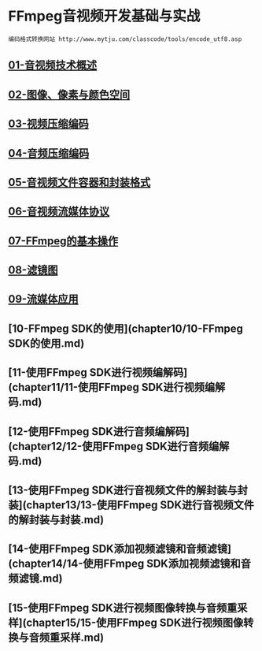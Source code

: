 # FFmpeg音视频开发基础与实战
    编码格式转换网站 http://www.mytju.com/classcode/tools/encode_utf8.asp
## [01-音视频技术概述](chapter01/01-音视频技术概述.md)
## [02-图像、像素与颜色空间](chapter02/02-图像、像素与颜色空间.md)
## [03-视频压缩编码](chapter03/03-视频压缩编码.md)
## [04-音频压缩编码](chapter04/04-音频压缩编码.md)
## [05-音视频文件容器和封装格式](chapter05/05-音视频文件容器和封装格式.md)
## [06-音视频流媒体协议](chapter06/06-音视频流媒体协议.md)
## [07-FFmpeg的基本操作](chapter07/07-FFmpeg的基本操作.md)
## [08-滤镜图](chapter08/08-滤镜图.md)
## [09-流媒体应用](chapter09/09-流媒体应用.md)
## [10-FFmpeg SDK的使用](chapter10/10-FFmpeg SDK的使用.md)
## [11-使用FFmpeg SDK进行视频编解码](chapter11/11-使用FFmpeg SDK进行视频编解码.md)
## [12-使用FFmpeg SDK进行音频编解码](chapter12/12-使用FFmpeg SDK进行音频编解码.md)
## [13-使用FFmpeg SDK进行音视频文件的解封装与封装](chapter13/13-使用FFmpeg SDK进行音视频文件的解封装与封装.md)
## [14-使用FFmpeg SDK添加视频滤镜和音频滤镜](chapter14/14-使用FFmpeg SDK添加视频滤镜和音频滤镜.md)
## [15-使用FFmpeg SDK进行视频图像转换与音频重采样](chapter15/15-使用FFmpeg SDK进行视频图像转换与音频重采样.md)
